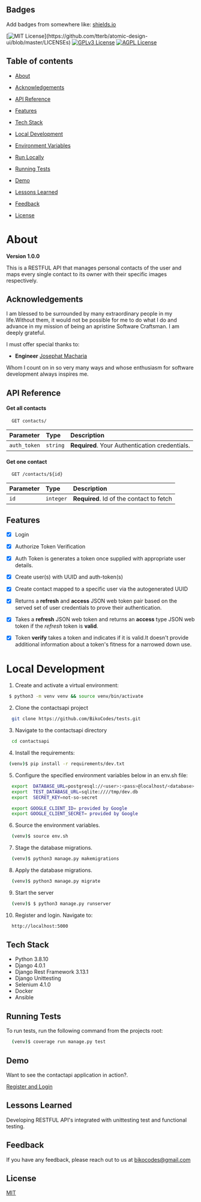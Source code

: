 ## Badges

Add badges from somewhere like: [shields.io](https://shields.io/)

[![MIT License](https://img.shields.io/apm/l/atomic-design-ui.svg?)](https://github.com/tterb/atomic-design-ui/blob/master/LICENSEs)
[![GPLv3 License](https://img.shields.io/badge/License-GPL%20v3-yellow.svg)](https://opensource.org/licenses/)
[![AGPL License](https://img.shields.io/badge/license-AGPL-blue.svg)](http://www.gnu.org/licenses/agpl-3.0)



## Table of contents

* [About](#about)

* [Acknowledgements](#acknowledgements)

* [API Reference](#api-reference)

* [Features](#features)

* [Tech Stack](#tech-stack)

* [Local Development](#local-development)

* [Environment Variables](#environment-variables)

* [Run Locally](#run-locally)

* [Running Tests](#running-tests)

* [Demo](#demo)

* [Lessons Learned](#lessons-learned)

* [Feedback](#feedback)

* [License](#license)

# About

**Version 1.0.0**

This is a RESTFUL API that manages personal contacts of the user and maps every single contact to its owner with their specific images respectively.


## Acknowledgements

I am blessed to be surrounded by many extraordinary people in my life.Without them, it would not be possible for me to do what I do and advance in my mission of being an apristine Software Craftsman. I am deeply grateful.

I must offer special thanks to: 

- **Engineer** [Josephat Macharia](https://gitlab.com/joemash) 

Whom I count on in so very many ways and whose enthusiasm for software development always inspires me.


## API Reference

#### Get all contacts

```http://localhost:8000/
  GET contacts/
```

| Parameter | Type     | Description                |
| :-------- | :------- | :------------------------- |
| `auth_token` | `string` | **Required**. Your Authentication credentials. |

#### Get one contact

```http
  GET /contacts/${id}
```

| Parameter | Type     | Description                       |
| :-------- | :------- | :-------------------------------- |
| `id`      | `integer` | **Required**. Id of the contact to fetch |


## Features

- [x] Login
- [x] Authorize Token Verification
- [x] Auth Token is generates a token once supplied with appropriate user details.
- [x] Create user(s) with UUID and auth-token(s)
- [x] Create contact mapped to a specific user via the autogenerated UUID
- [x] Returns a **refresh** and **access** JSON web token pair based on the served set of user credentials to prove their authentication.
- [x] Takes a **refresh** JSON web token and returns an **access** type JSON web token if the *refresh* token is **valid**.
- [x] Token **verify** takes a token and indicates if it is valid.It doesn't provide additional information about a token's fitness for a narrowed down use.  


# Local Development

1. Create and activate a virtual environment:

  ```bash
   $ python3 -m venv venv && source venv/bin/activate
  ```

2. Clone the contactsapi project

  ```bash
    git clone https://github.com/BikoCodes/tests.git
  ```

3. Navigate to the contactsapi directory

  ```bash
    cd contactsapi
  ```

4. Install the requirements:

  ```bash
   (venv)$ pip install -r requirements/dev.txt
  ```

5. Configure the specified environment variables below in an env.sh file:

  ```bash
    export  DATABASE_URL=postgresql://<user>:<pass>@localhost/<database>
    export  TEST_DATABASE_URL=sqlite:////tmp/dev.db
    export  SECRET_KEY=not-so-secret

    export GOOGLE_CLIENT_ID= provided by Google
    export GOOGLE_CLIENT_SECRET= provided by Google
  ```

6. Source the environment variables.

  ```bash
    (venv)$ source env.sh
  ```

7. Stage the database migrations.
  ```bash
    (venv)$ python3 manage.py makemigrations
  ```
  
8. Apply the database migrations.

  ```bash
    (venv)$ python3 manage.py migrate
  ```

9. Start the server
  ```bash
    (venv)$ $ python3 manage.py runserver 
  ```

10. Register and login. Navigate to: 
  ```bash
    http://localhost:5000
  ```


## Tech Stack

- Python 3.8.10
- Django 4.0.1
- Django Rest Framework 3.13.1
- Django Unittesting
- Selenium 4.1.0
- Docker
- Ansible


## Running Tests

To run tests, run the following command from the projects root:

```bash
  (venv)$ coverage run manage.py test
```

## Demo

Want to see the contactapi application in action?.

[Register and Login](https://github.com/BikoCodes/tests.git)

## Lessons Learned

Developing RESTFUL API's integrated with unittesting test and functional testing.

## Feedback

If you have any feedback, please reach out to us at bikocodes@gmail.com

## License

[MIT](https://choosealicense.com/licenses/mit/)